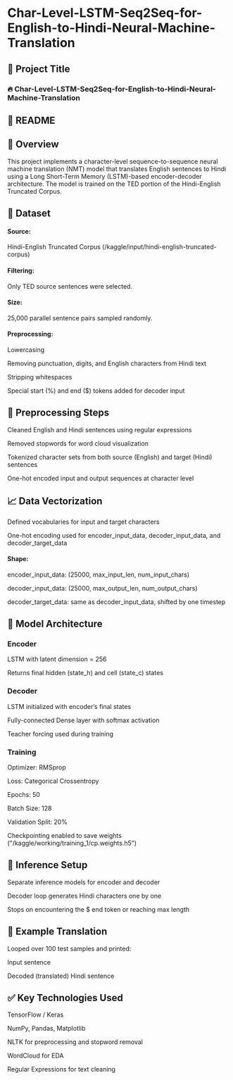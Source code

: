 # Char-Level-LSTM-Seq2Seq-for-English-to-Hindi-Neural-Machine-Translation

## 🔧 Project Title

### 🔥 Char-Level-LSTM-Seq2Seq-for-English-to-Hindi-Neural-Machine-Translation

## 📘 README

## 📌 Overview

  This project implements a character-level sequence-to-sequence neural machine translation (NMT) model that translates English sentences to Hindi using a Long Short-Term Memory (LSTM)-based encoder-decoder architecture. The model is trained on the TED portion of the Hindi-English Truncated Corpus.

## 📂 Dataset

#### Source:
  Hindi-English Truncated Corpus (/kaggle/input/hindi-english-truncated-corpus)

#### Filtering: 
  Only TED source sentences were selected.

#### Size: 
  25,000 parallel sentence pairs sampled randomly.

#### Preprocessing:

  Lowercasing

  Removing punctuation, digits, and English characters from Hindi text

  Stripping whitespaces

  Special start (%) and end ($) tokens added for decoder input

## 🧼 Preprocessing Steps

  Cleaned English and Hindi sentences using regular expressions

  Removed stopwords for word cloud visualization

  Tokenized character sets from both source (English) and target (Hindi) sentences

  One-hot encoded input and output sequences at character level

## 📈 Data Vectorization

  Defined vocabularies for input and target characters

  One-hot encoding used for encoder_input_data, decoder_input_data, and decoder_target_data

#### Shape:

  encoder_input_data: (25000, max_input_len, num_input_chars)

  decoder_input_data: (25000, max_output_len, num_output_chars)

  decoder_target_data: same as decoder_input_data, shifted by one timestep

## 🧠 Model Architecture

### Encoder

  LSTM with latent dimension = 256

  Returns final hidden (state_h) and cell (state_c) states

### Decoder

  LSTM initialized with encoder’s final states

  Fully-connected Dense layer with softmax activation

  Teacher forcing used during training

### Training

  Optimizer: RMSprop

  Loss: Categorical Crossentropy

  Epochs: 50

  Batch Size: 128

  Validation Split: 20%

  Checkpointing enabled to save weights ("/kaggle/working/training_1/cp.weights.h5")

## 🧪 Inference Setup

  Separate inference models for encoder and decoder

  Decoder loop generates Hindi characters one by one

  Stops on encountering the $ end token or reaching max length

## 🔁 Example Translation

  Looped over 100 test samples and printed:

  Input sentence

  Decoded (translated) Hindi sentence

## ✅ Key Technologies Used

  TensorFlow / Keras

  NumPy, Pandas, Matplotlib

  NLTK for preprocessing and stopword removal

  WordCloud for EDA

  Regular Expressions for text cleaning

